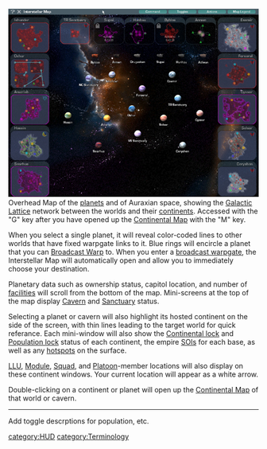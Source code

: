 ![](images/InterstellarMap.jpg "fig:InterstellarMap.jpg") Overhead Map of the
[planets](planet.md "wikilink") and of Auraxian space, showing the
[Galactic Lattice](Galactic_Lattice.md "wikilink") network between the
worlds and their [continents](continent.md "wikilink"). Accessed with the
"G" key after you have opened up the [Continental
Map](Continental_Map.md "wikilink") with the "M" key.

When you select a single planet, it will reveal color-coded lines to
other worlds that have fixed warpgate links to it. Blue rings will
encircle a planet that you can [Broadcast Warp](broadcast.md "wikilink")
to. When you enter a [broadcast
warpgate](broadcast_warpgate.md "wikilink"), the Interstellar Map will
automatically open and allow you to immediately choose your destination.

Planetary data such as ownership status, capitol location, and number of
[facilities](facilities.md "wikilink") will scroll from the bottom of the
map. Mini-screens at the top of the map display
[Cavern](caverns.md "wikilink") and [Sanctuary](Sanctuary.md "wikilink")
status.

Selecting a planet or cavern will also highlight its hosted continent on
the side of the screen, with thin lines leading to the target world for
quick referance. Each mini-window will also show the [Continental
lock](Continental_lock.md "wikilink") and [Population
lock](Population_lock.md "wikilink") status of each continent, the empire
[SOIs](SOI.md "wikilink") for each base, as well as any
[hotspots](hotspot.md "wikilink") on the surface.

[LLU](LLU.md "wikilink"), [Module](Modules.md "wikilink"),
[Squad](Squad.md "wikilink"), and [Platoon](Platoon.md "wikilink")-member
locations will also display on these continent windows. Your current
location will appear as a white arrow.

Double-clicking on a continent or planet will open up the [Continental
Map](Continental_Map.md "wikilink") of that world or cavern.

---

Add toggle descrptions for population, etc.

[category:HUD](category:HUD.md "wikilink")
[category:Terminology](category:Terminology.md "wikilink")
